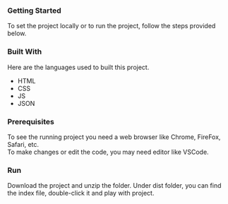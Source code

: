 <h3>Getting Started</h3>
To set the project locally or to run the project, follow the steps provided below.

<h3>Built With</h3>
Here are the languages used to built this project.

<ul>
  <li>HTML</li>
  <li>CSS</li>
  <li>JS</li>
  <li>JSON</li>
</ul>

<h3>Prerequisites</h3>
To see the running project you need a web browser like Chrome, FireFox, Safari, etc.
<br/>
To make changes or edit the code, you may need editor like VSCode.

<h3>Run</h3>
Download the project and unzip the folder. Under dist folder, you can find the index file, double-click it and play with project.

